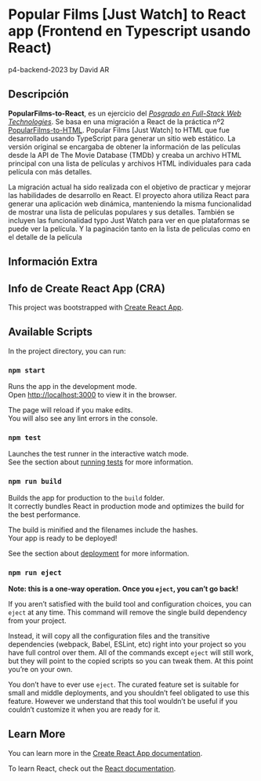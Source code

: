# Popular Films [Just Watch] to React app (Frontend en Typescript usando React)
p4-backend-2023 by David AR

## Descripción

**PopularFilms-to-React**, es un ejercicio del [_Posgrado en Full-Stack Web Technologies_](https://www.talent.upc.edu/esp/estudis/formacio/curs/313400/posgrado-full-stack-web-technologies/ "Posgrado en Full-Stack Web Technologies"). Se basa en una migración a React de la práctica nº2 [PopularFilms-to-HTML](https://github.com/PelfSollution/PopularFilms-to-HTML). Popular Films [Just Watch] to HTML que fue desarrollado usando TypeScript para generar un sitio web estático. La versión original se encargaba de obtener la información de las películas desde la API de The Movie Database (TMDb) y creaba un archivo HTML principal con una lista de películas y archivos HTML individuales para cada película con más detalles.

La migración actual ha sido realizada con el objetivo de practicar y mejorar las habilidades de desarrollo en React. El proyecto ahora utiliza React para generar una aplicación web dinámica, manteniendo la misma funcionalidad de mostrar una lista de películas populares y sus detalles. También se incluyen las funcionalidad typo Just Watch para ver en que plataformas se puede ver la película. Y la paginación tanto en la lista de peliculas como en el detalle de la película

## Información Extra

## Info de Create React App (CRA)

This project was bootstrapped with [Create React App](https://github.com/facebook/create-react-app).

## Available Scripts

In the project directory, you can run:

### `npm start`

Runs the app in the development mode.\
Open [http://localhost:3000](http://localhost:3000) to view it in the browser.

The page will reload if you make edits.\
You will also see any lint errors in the console.

### `npm test`

Launches the test runner in the interactive watch mode.\
See the section about [running tests](https://facebook.github.io/create-react-app/docs/running-tests) for more information.

### `npm run build`

Builds the app for production to the `build` folder.\
It correctly bundles React in production mode and optimizes the build for the best performance.

The build is minified and the filenames include the hashes.\
Your app is ready to be deployed!

See the section about [deployment](https://facebook.github.io/create-react-app/docs/deployment) for more information.

### `npm run eject`

**Note: this is a one-way operation. Once you `eject`, you can’t go back!**

If you aren’t satisfied with the build tool and configuration choices, you can `eject` at any time. This command will remove the single build dependency from your project.

Instead, it will copy all the configuration files and the transitive dependencies (webpack, Babel, ESLint, etc) right into your project so you have full control over them. All of the commands except `eject` will still work, but they will point to the copied scripts so you can tweak them. At this point you’re on your own.

You don’t have to ever use `eject`. The curated feature set is suitable for small and middle deployments, and you shouldn’t feel obligated to use this feature. However we understand that this tool wouldn’t be useful if you couldn’t customize it when you are ready for it.

## Learn More

You can learn more in the [Create React App documentation](https://facebook.github.io/create-react-app/docs/getting-started).

To learn React, check out the [React documentation](https://reactjs.org/).
